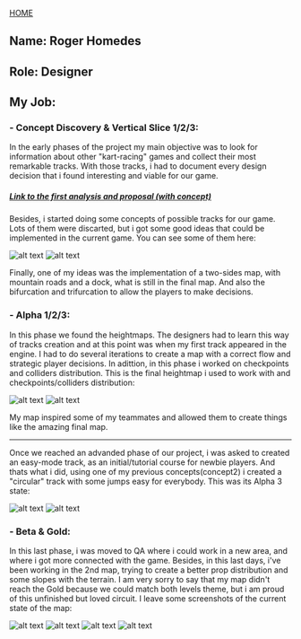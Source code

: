 [HOME](index.md)
## Name: Roger Homedes
## Role: Designer
## My Job:
### - Concept Discovery & Vertical Slice 1/2/3:
In the early phases of the project my main objective was to look for information about other "kart-racing" games and collect their most remarkable tracks. With those tracks, i had to document every design decision that i found interesting and viable for our game.

##### [Link to the first analysis and proposal (with concept)](https://docs.google.com/document/d/1KWESt4w4Brao5CY0e-7IxbD-YmUMBvV2zlyQ825Itq4/edit)

Besides, i started doing some concepts of possible tracks for our game. Lots of them were discarted, but i got some good ideas that could be implemented in the current game. You can see some of them here: 

![alt text][concept1] ![alt text][concept2]

[concept1]: http://i.imgur.com/VABjLmYm.jpg "Concept 1"
[concept2]: http://i.imgur.com/OcYWVvGm.jpg?1 "Concept 2"

Finally, one of my ideas was the implementation of a two-sides map, with mountain roads and a dock, what is still in the final map. And also the bifurcation and trifurcation to allow the players to make decisions. 

### - Alpha 1/2/3: 
In this phase we found the heightmaps. The designers had to learn this way of tracks creation and at this point was when my first track appeared in the engine. I had to do several iterations to create a map with a correct flow and strategic player decisions. In adittion, in this phase i worked on checkpoints and colliders distribution. This is the final heightmap i used to work with and checkpoints/colliders distribution: 

![alt text][heightmap] ![alt text][colliders/checkpoints]

[heightmap]: http://i.imgur.com/wqkFk4Rm.png "Heightmap"
[colliders/checkpoints]: http://i.imgur.com/rKfmSvjm.png "Colliders/Checkpoints"


My map inspired some of my teammates and allowed them to create things like the amazing final map. 

------
Once we reached an advanded phase of our project, i was asked to created an easy-mode track, as an initial/tutorial course for newbie players. And thats what i did, using one of my previous concepts(concept2) i created a "circular" track with some jumps easy for everybody. 
This was its Alpha 3 state: 

![alt text][2ndheightmap] ![alt text][2ndcircuit]

[2ndcircuit]: http://i.imgur.com/22vxPlfm.png?1 "Circular track"
[2ndheightmap]: http://i.imgur.com/vRHJ0Ipm.png "2nd Heightmap"

### - Beta & Gold:
In this last phase, i was moved to QA where i could work in a new area, and where i got more connected with the game. Besides, in this last days, i've been working in the 2nd map, trying to create a better prop distribution and some slopes with the terrain. I am very sorry to say that my map didn't reach the Gold because we could match both levels theme, but i am proud of this unfinished but loved circuit.
I leave some screenshots of the current state of the map: 

![alt text][screen1] ![alt text][screen2] ![alt text][screen3] ![alt text][screen4]

[screen1]: http://i.imgur.com/gD4lLuIm.png "Screen 1"
[screen2]: http://i.imgur.com/WMBly8tm.png "Screen 2"
[screen3]: http://i.imgur.com/zhM67Ytm.png "Screen 3"
[screen4]: http://i.imgur.com/xhNQd3cm.png "Screen 4"

